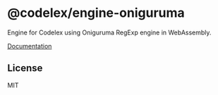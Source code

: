 # @codelex/engine-oniguruma

Engine for Codelex using Oniguruma RegExp engine in WebAssembly.

[Documentation](https://codelex.style/guide/regex-engines)

## License

MIT
